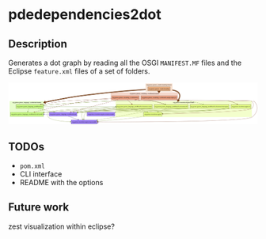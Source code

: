# pdedependencies2dot

## Description

Generates a dot graph by reading all the OSGI `MANIFEST.MF` files and the Eclipse `feature.xml` files of a set of folders.

![Example](https://raw.githubusercontent.com/diverse-project/pdedependencies2dot/master/example.png)

## TODOs

- `pom.xml`
- CLI interface
- README with the options

## Future work

zest visualization within eclipse?
